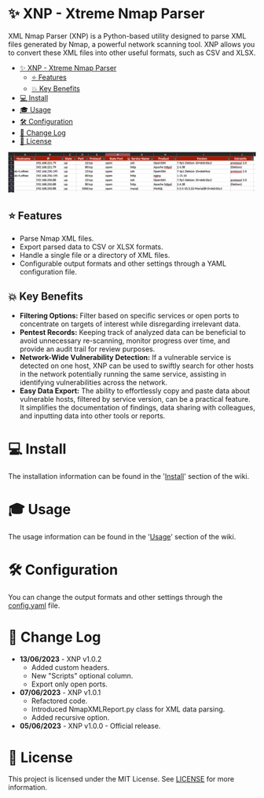# ✨ XNP - Xtreme Nmap Parser
XML Nmap Parser (XNP) is a Python-based utility designed to parse XML files generated by Nmap, a powerful network scanning tool. XNP allows you to convert these XML files into other useful formats, such as CSV and XLSX.

<!-- TOC -->
* [✨ XNP - Xtreme Nmap Parser](#-xnp---xtreme-nmap-parser)
  * [⭐ Features](#-features)
  * [💥 Key Benefits](#-key-benefits)
* [💻 Install](#-install)
* [🎓 Usage](#-usage)
* [🛠️ Configuration](#-configuration)
* [💬 Change Log](#-change-log)
* [📜 License](#-license)
<!-- TOC -->

![excel_example.png](resources%2Fimages%2Fexcel_example.png)

## ⭐ Features
- Parse Nmap XML files.
- Export parsed data to CSV or XLSX formats.
- Handle a single file or a directory of XML files.
- Configurable output formats and other settings through a YAML configuration file.

## 💥 Key Benefits

- **Filtering Options:** Filter based on specific services or open ports to concentrate on targets of interest while disregarding irrelevant data.
- **Pentest Records:** Keeping track of analyzed data can be beneficial to avoid unnecessary re-scanning, monitor progress over time, and provide an audit trail for review purposes.
- **Network-Wide Vulnerability Detection:** If a vulnerable service is detected on one host, XNP can be used to swiftly search for other hosts in the network potentially running the same service, assisting in identifying vulnerabilities across the network.
- **Easy Data Export:** The ability to effortlessly copy and paste data about vulnerable hosts, filtered by service version, can be a practical feature. It simplifies the documentation of findings, data sharing with colleagues, and inputting data into other tools or reports.

# 💻 Install

The installation information can be found in the '[Install](https://github.com/xtormin/XtremeNmapParser/wiki/%5BEN%5D-Wiki#install)' section of the wiki.

# 🎓 Usage

The usage information can be found in the '[Usage](https://github.com/xtormin/XtremeNmapParser/wiki/%5BEN%5D-Wiki#usage)' section of the wiki.

# 🛠️ Configuration

You can change the output formats and other settings through the [config.yaml](config%2Fconfig.yaml)  file.

# 💬 Change Log

- **13/06/2023** - XNP v1.0.2
  - Added custom headers.
  - New "Scripts" optional column.
  - Export only open ports.
- **07/06/2023** - XNP v1.0.1
  - Refactored code.
  - Introduced NmapXMLReport.py class for XML data parsing.
  - Added recursive option.
- **05/06/2023** - XNP v1.0.0 - Official release.

# 📜 License

This project is licensed under the MIT License. See [LICENSE](LICENSE) for more information.